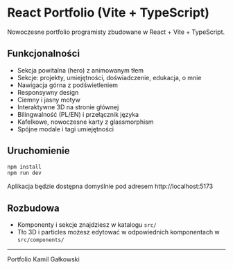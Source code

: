 # React Portfolio (Vite + TypeScript)

Nowoczesne portfolio programisty zbudowane w React + Vite + TypeScript.

## Funkcjonalności
- Sekcja powitalna (hero) z animowanym tłem
- Sekcje: projekty, umiejętności, doświadczenie, edukacja, o mnie
- Nawigacja górna z podświetleniem
- Responsywny design
- Ciemny i jasny motyw
- Interaktywne 3D na stronie głównej
- Bilingwalność (PL/EN) i przełącznik języka
- Kafelkowe, nowoczesne karty z glassmorphism
- Spójne modale i tagi umiejętności

## Uruchomienie

```bash
npm install
npm run dev
```

Aplikacja będzie dostępna domyślnie pod adresem http://localhost:5173

## Rozbudowa
- Komponenty i sekcje znajdziesz w katalogu `src/`
- Tło 3D i particles możesz edytować w odpowiednich komponentach w `src/components/`

---

Portfolio Kamil Gałkowski

